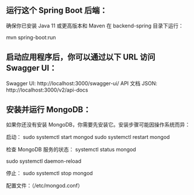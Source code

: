 ## 运行这个 Spring Boot 后端：

确保你已安装 Java 11 或更高版本和 Maven
在 backend-spring 目录下运行：

mvn spring-boot:run

## 启动应用程序后，你可以通过以下 URL 访问 Swagger UI：

Swagger UI: http://localhost:3000/swagger-ui/
API 文档 JSON: http://localhost:3000/v2/api-docs

## 安装并运行 MongoDB：
如果你还没有安装 MongoDB，你需要先安装它。安装步骤可能因操作系统而异：

启动：
sudo systemctl start mongod
sudo systemctl restart mongod

检查 MongoDB 服务的状态：
systemctl status mongod

sudo systemctl daemon-reload

停止：
sudo systemctl stop mongod

配置文件：（/etc/mongod.conf）